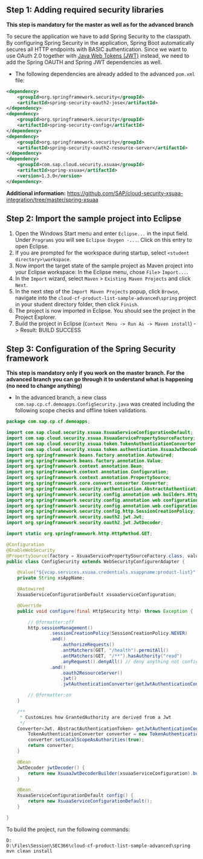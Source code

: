 ## Step 1: Adding required security libraries

**This step is mandatory for the master as well as for the advanced branch**

To secure the application we have to add Spring Security to the classpath. By configuring Spring Security in the application, Spring Boot automatically secures all HTTP endpoints with BASIC authentication. Since we want to use OAuth 2.0 together with [Java Web Tokens (JWT)](https://tools.ietf.org/html/rfc7519) instead, we need to add the Spring OAUTH and Spring JWT dependencies as well.

* The following dependencies are already added to the advanced `pom.xml` file:

```xml
<dependency>
    <groupId>org.springframework.security</groupId>
    <artifactId>spring-security-oauth2-jose</artifactId>
</dependency>
<dependency>
    <groupId>org.springframework.security</groupId>
    <artifactId>spring-security-config</artifactId>
</dependency>
<dependency>
    <groupId>org.springframework.security</groupId>
    <artifactId>spring-security-oauth2-resource-server</artifactId>
</dependency>
<dependency>
    <groupId>com.sap.cloud.security.xsuaa</groupId>
    <artifactId>spring-xsuaa</artifactId>
    <version>1.3.0</version>
</dependency>

```
**Additional information:** https://github.com/SAP/cloud-security-xsuaa-integration/tree/master/spring-xsuaa

## Step 2: Import the sample project into Eclipse
1. Open the Windows Start menu and enter ```Eclipse...``` in the input field. Under ```Programs``` you will see ```Eclipse Oxygen -...```. Click on this entry to open Eclipse.
2. If you are prompted for the workspace during startup, select ```<student directory>\workspace```.
3. Now import the target state of the sample project as Maven project into your Eclipse workspace: In the Eclipse menu, chose ```File```> ```Import...```.
4. In the ```Import``` wizard, select ```Maven``` > ```Existing Maven Projects``` and click ```Next```.
5. In the next step of the ```Import Maven Projects``` popup, click ```Browse```, navigate into the ```cloud-cf-product-list-sample-advanced\spring``` project in your student directory folder, then click ```Finish```.
6. The project is now imported in Eclipse. You should see the project in the Project Explorer.
7. Build the project in Eclipse (`Context Menu -> Run As -> Maven install`) -> Result: BUILD SUCCESS

## Step 3: Configuration of the Spring Security framework

**This step is mandatory only if you work on the master branch. For the advanced branch you can go through it to understand what is happening (no need to change anything)**

* In the advanced branch, a new class `com.sap.cp.cf.demoapps.ConfigSecurity.java` was created including the following scope checks and offline token validations.

```java
package com.sap.cp.cf.demoapps;

import com.sap.cloud.security.xsuaa.XsuaaServiceConfigurationDefault;
import com.sap.cloud.security.xsuaa.XsuaaServicePropertySourceFactory;
import com.sap.cloud.security.xsuaa.token.TokenAuthenticationConverter;
import com.sap.cloud.security.xsuaa.token.authentication.XsuaaJwtDecoderBuilder;
import org.springframework.beans.factory.annotation.Autowired;
import org.springframework.beans.factory.annotation.Value;
import org.springframework.context.annotation.Bean;
import org.springframework.context.annotation.Configuration;
import org.springframework.context.annotation.PropertySource;
import org.springframework.core.convert.converter.Converter;
import org.springframework.security.authentication.AbstractAuthenticationToken;
import org.springframework.security.config.annotation.web.builders.HttpSecurity;
import org.springframework.security.config.annotation.web.configuration.EnableWebSecurity;
import org.springframework.security.config.annotation.web.configuration.WebSecurityConfigurerAdapter;
import org.springframework.security.config.http.SessionCreationPolicy;
import org.springframework.security.oauth2.jwt.Jwt;
import org.springframework.security.oauth2.jwt.JwtDecoder;

import static org.springframework.http.HttpMethod.GET;

@Configuration
@EnableWebSecurity
@PropertySource(factory = XsuaaServicePropertySourceFactory.class, value = { "" })
public class ConfigSecurity extends WebSecurityConfigurerAdapter {

	@Value("${vcap.services.xsuaa.credentials.xsappname:product-list}")
	private String xsAppName;

	@Autowired
	XsuaaServiceConfigurationDefault xsuaaServiceConfiguration;

	@Override
	public void configure(final HttpSecurity http) throws Exception {

		// @formatter:off
		http.sessionManagement()
				.sessionCreationPolicy(SessionCreationPolicy.NEVER)
				.and()
					.authorizeRequests()
					.antMatchers(GET, "/health").permitAll()
					.antMatchers(GET, "/**").hasAuthority("read")
					.anyRequest().denyAll() // deny anything not configured above
				.and()
					.oauth2ResourceServer()
					.jwt()
					.jwtAuthenticationConverter(getJwtAuthenticationConverter());

		// @formatter:on
	}

	/**
	 * Customizes how GrantedAuthority are derived from a Jwt
	 */
	Converter<Jwt, AbstractAuthenticationToken> getJwtAuthenticationConverter() {
		TokenAuthenticationConverter converter = new TokenAuthenticationConverter(xsuaaServiceConfiguration);
		converter.setLocalScopeAsAuthorities(true);
		return converter;
	}

	@Bean
	JwtDecoder jwtDecoder() {
		return new XsuaaJwtDecoderBuilder(xsuaaServiceConfiguration).build();
	}

	@Bean
	XsuaaServiceConfigurationDefault config() {
		return new XsuaaServiceConfigurationDefault();
	}

}
```

To build the project, run the following commands:
```
D:
D:\Files\Session\SEC366\cloud-cf-product-list-sample-advanced\spring
mvn clean install
```
